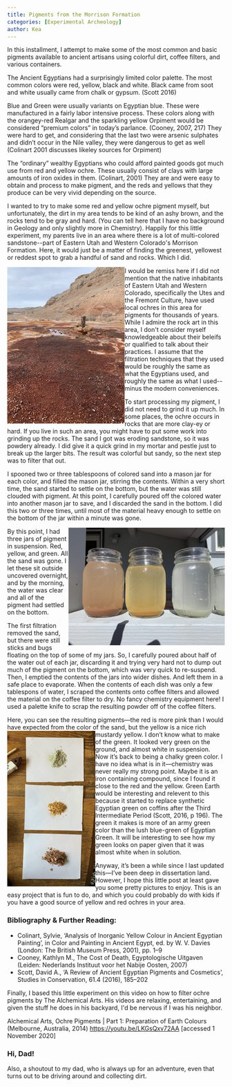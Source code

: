 ```yaml
---
title: Pigments from the Morrison Formation
categories: [Experimental Archeology]
author: Kea
---
```

<p>
In this installment, I attempt to make some of the most common and basic pigments available to ancient artisans using colorful dirt, coffee filters, and various containers. 
<!--more-->

The Ancient Egyptians had a surprisingly limited color palette. The most common colors were red, yellow, black and white. Black came from soot and white usually came from chalk or gypsum. (Scott 2016)
</p><p>
Blue and Green were usually variants on Egyptian blue. These were manufactured in a fairly labor intensive process. These colors along with the orangey-red Realgar and the sparkling yellow Orpiment would be considered “premium colors” in today’s parlance. (Cooney, 2007, 217) They were hard to get, and considering that the last two were arsenic sulphates and didn’t occur in the Nile valley, they were dangerous to get as well (Colinart 2001 discusses likeley sources for Orpiment)  
</p><p>
The “ordinary” wealthy Egyptians who could afford painted goods got much use from red and yellow ochre. These usually consist of clays with large amounts of iron oxides in them. (Colinart, 2001) They are and were easy to obtain and process to make pigment, and the reds and yellows that they produce can be very vivid depending on the source. 
</p><p>
I wanted to try to make some red and yellow ochre pigment myself, but unfortunately, the dirt in my area tends to be kind of an ashy brown, and the rocks tend to be gray and hard. (You can tell here that I have no background in Geology and only slightly more in Chemistry). Happily for this little experiment, my parents live in an area where there is a lot of multi-colored sandstone--part of Eastern Utah and Western Colorado's Morrison Formation. Here, it would just be a matter of finding the greenest, yellowest or reddest spot to grab a handful of sand and rocks. Which I did.
</p><p>
<img src="/assets/img/geyser.jpg" align="left" class="left-aligned-picture" alt="The reds and yellows just make themselves!">
I would be remiss here if I did not mention that the native inhabitants of Eastern Utah and Western Colorado, specifically the Utes and the Fremont Culture, have used local ochres in this area for pigments for thousands of years. While I admire the rock art in this area, I don't consider myself knowledgeable about their beleifs or qualified to talk about their practices. I assume that the filtration techniques that they used would be roughly the same as what the Egyptians used, and roughly the same as what I used--minus the modern conveniences.
</p><p>
To start processing my pigment, I did not need to grind it up much. In some places, the ochre occurs in rocks that are more clay-ey or hard. If you live in such an area, you might have to put some work into grinding up the rocks. The sand I got was eroding sandstone, so it was powdery already. I did give it a quick grind in my mortar and pestle just to break up the larger bits. The result was colorful but sandy, so the next step was to filter that out.
</p><p>
I spooned two or three tablespoons of colored sand into a mason jar for each color, and filled the mason jar, stirring the contents. Within a very short time, the sand started to settle on the bottom, but the water was still clouded with pigment. At this point, I carefully poured off the colored water into another mason jar to save, and I discarded the sand in the bottom. I did this two or three times, until most of the material heavy enough to settle on the bottom of the jar within a minute was gone. 
</p><p><img src="/assets/img/pigments-jars.jpg" align="right" class="right-aligned-picture" alt="Red Yellow and Whitish-Greenish in Jars">
By this point, I had three jars of pigment in suspension. Red, yellow, and green. All the sand was gone. I let these sit outside uncovered overnight, and by the morning, the water was clear and all of the pigment had settled on the bottom.
</p><p>
The first filtration removed the sand, but there were still sticks and bugs floating on the top of some of my jars. So, I carefully poured about half of the water out of each jar, discarding it and trying very hard not to dump out much of the pigment on the bottom, which was very quick to re-suspend. Then, I emptied the contents of the jars into wider dishes. And left them in a safe place to evaporate. When the contents of each dish was only a few tablespons of water, I scraped the contents onto coffee filters and allowed the material on the coffee filter to dry. No fancy chemistry equipment here! I used a palette knife to scrap the resulting powder off of the coffee filters.
</p><p>
Here, you can see the resulting pigments—the red is more pink than I would have expected from the color of the sand, but the yellow is a nice rich mustardy yellow. 
<img src="/assets/img/finished-pigments.jpg" align="left" class="left-aligned-picture" alt="Red Yellow and Whitish-Greenish in Jars">
I don’t know what to make of the green. It looked very green on the ground, and almost white in suspension. Now it’s back to being a chalky green color. I have no idea what is in it—chemistry was never really my strong point. Maybe it is an iron containing compound, since I found it close to the red and the yellow.  Green Earth would be interesting and relevent to this because it started to replace synthetic Egyptian green on coffins after the Third Intermediate Period (Scott, 2016, p 196). The green it makes is more of an army green color than the lush blue-green of Egyptian Green. It will be interesting to see how my green looks on paper given that it was almost white when in solution.
</p><p>
Anyway, it’s been a while since I last updated this—I’ve been deep in dissertation land. However, I hope this little post at least gave you some pretty pictures to enjoy. This is an easy project that is fun to do, and which you could probably do with kids if you have a good source of yellow and red ochres in your area.
</p>
<h3> Bibliography & Further Reading: </h3>
<ul>
    <li>
Colinart, Sylvie, ‘Analysis of Inorganic Yellow Colour in Ancient Egyptian Painting’, in Color and Painting in Ancient Egypt, ed. by W. V. Davies (London: The British Museum Press, 2001), pp. 1–9
</li>
<li>
Cooney, Kathlyn M., The Cost of Death, Egyptologische Uitgaven (Leiden: Nederlands Instituut voor het Nabije Oosten, 2007)
</li>
    <li>
Scott, David A., ‘A Review of Ancient Egyptian Pigments and Cosmetics’, Studies in Conservation, 61.4 (2016), 185–202 <https://doi.org/10.1179/2047058414Y.0000000162>
 </li>
</ul>
Finally, I based this little experiment on this video on how to filter ochre pigments by The Alchemical Arts. His videos are relaxing, entertaining, and given the stuff he does in his backyard, I'd be nervous if I was his neighbor.
<p>
Alchemical Arts, Ochre Pigments | Part 1: Preparation of Earth Colours (Melbourne, Australia, 2014) <a href="https://youtu.be/LKGsQxv72AA"> https://youtu.be/LKGsQxv72AA</a> [accessed 1 November 2020]
</p><h3>Hi, Dad!</h3>
Also, a shoutout to my dad, who is always up for an adventure, even that turns out to be driving around and collecting dirt.
